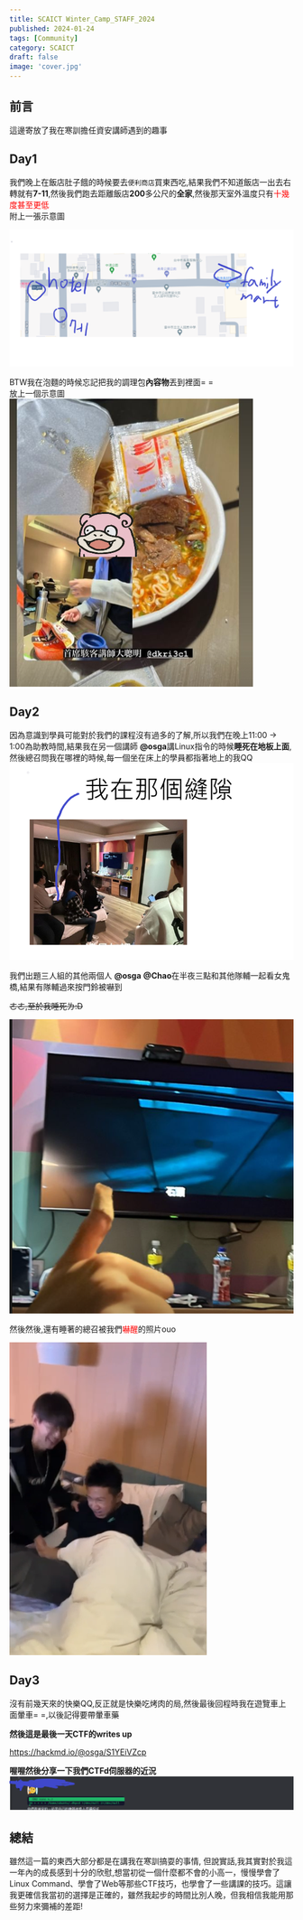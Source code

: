 ```yaml
---
title: SCAICT Winter_Camp_STAFF_2024
published: 2024-01-24 
tags: [Community]
category: SCAICT
draft: false
image: 'cover.jpg'
---
```

## 前言
這邊寄放了我在寒訓擔任資安講師遇到的趣事

## Day1
我們晚上在飯店肚子餓的時候要去`便利商店`買東西吃,結果我們不知道飯店一出去右轉就有**7-11**,然後我們跑去距離飯店**200**多公尺的**全家**,然後那天室外溫度只有<font color=#FF0000>十幾度甚至更低</font>  
  附上一張示意圖

![](hotel.png)

BTW我在泡麵的時候忘記把我的調理包**內容物**丟到裡面= =  
  放上一個示意圖  
    ![](QQ.png)

## Day2
因為意識到學員可能對於我們的課程沒有過多的了解,所以我們在晚上11:00 -> 1:00為助教時間,結果我在另一個講師 **@osga**講Linux指令的時候**睡死在地板上面**,然後總召問我在哪裡的時候,每一個坐在床上的學員都指著地上的我QQ
![](image.png)

我們出題三人組的其他兩個人 **@osga** **@Chao**在半夜三點和其他隊輔一起看女鬼橋,結果有隊輔過來按門鈴被嚇到  

~~ㄜㄜ,至於我睡死ㄌ:D~~


![](image1.png)


然後然後,還有睡著的總召被我們<font color=#FF0000>嚇醒</font>的照片ouo


![](LOL.png)

## Day3
沒有前幾天來的快樂QQ,反正就是快樂吃烤肉的局,然後最後回程時我在遊覽車上面暈車= =,以後記得要帶暈車藥

**然後這是最後一天CTF的writes up**

https://hackmd.io/@osga/S1YEiVZcp

**喔喔然後分享一下我們CTFd伺服器的近況**
![](image-1.png)

## 總結
雖然這一篇的東西大部分都是在講我在寒訓搞耍的事情,
但說實話,我其實對於我這一年內的成長感到十分的欣慰,想當初從一個什麼都不會的小高一，慢慢學會了Linux Command、學會了Web等那些CTF技巧，也學會了一些講課的技巧。這讓我更確信我當初的選擇是正確的，雖然我起步的時間比別人晚，但我相信我能用那些努力來彌補的差距!